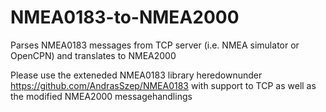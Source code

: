 # NMEA0183-to-NMEA2000
Parses NMEA0183 messages from TCP server (i.e. NMEA simulator or OpenCPN) and translates to NMEA2000

Please use the exteneded NMEA0183 library heredownunder https://github.com/AndrasSzep/NMEA0183 with support to TCP
as well as the modified NMEA2000 messagehandlings 
